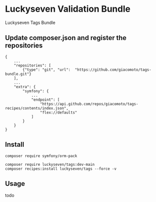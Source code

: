 # Luckyseven Validation Bundle
Luckyseven Tags Bundle

## Update composer.json and register the repositories
```
{
    ...
    "repositories": [
        {"type": "git", "url":  "https://github.com/giacomoto/tags-bundle.git"}
    ],
    ...
    "extra": {
        "symfony": {
            ...
            "endpoint": [
                "https://api.github.com/repos/giacomoto/tags-recipes/contents/index.json",
                "flex://defaults"
            ]
        }
    }
}
```

## Install
```
composer require symfony/orm-pack

composer require luckyseven/tags:dev-main
composer recipes:install luckyseven/tags --force -v
```

## Usage
todo
